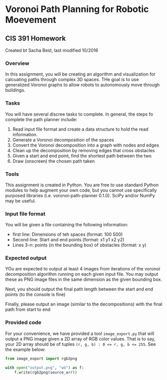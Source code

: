 # Voronoi Path Planning for Robotic Moevement

## CIS 391 Homework

Created bt Sacha Best, last modified 10/2016

### Overview

In this assignment, you will be creating an algorithm and visualization for calcuating paths through complex 3D spaces. THe goal is to use generalized Voronoi graphs to allow robots to autonomously move through buildings.

### Tasks

You will have several discree tasks to complete. In general, the steps fo complete the path planner include:

1. Read input file format and create a data structure to hold the read information.
2. Generate a Voronoi decomposition of the spaces
3. Convert the Voronoi decomposition into a graph with nodes and edges
4. Clean up the decomposition by removing edges that cross obstacles 
5. Given a start and end point, find the shortest path between the two
6. Draw (onscreen) the chosen path taken

### Tools

This assignment is created in Python. You are free to use standard Python modules to help augment your own code, but you cannot use specifically purposed libraries (i.e. voronoi-path-planner 0.1.0). SciPy and/or NumPy may be useful. 

### Input file format

You will be given a file containing the following information:

* first line: Dimensions of teh spaces (format: 100 500)
* Second line: Start and end points (format: x1 y1 x2 y2)
* Lines 3-n: points (in the bounding box) of obstacles (format: x y)

### Expected output

YOu are expected to output at least 4 images from iterations of the voronoi decomposition algorithm running on each given input file. You may output these as PNG image files in the same dimension as the given bounding box. 

Next, you should output the final path length between the start and end points (to the console is fine)

Finally, please output an image (similar to the decompositions) with the final path from start to end

### Provided code

For your convenience, we have provided a tool ```image_export.py``` that will output a PNG image given a 2D array of RGB color values. That is to say, your 2D array should be of tuples ``` (r, g, b) : 0 <= r, g, b <= 255 ```. See the example below:

```python
from image_export import rgb2png

with open("output.png", "wb") as f:
    f.write(rgb2png(source_arr))
```